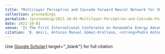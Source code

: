 ```yaml
---
title: "Multilayer Perceptron and Cascade Forward Neural Network for Short-term Tilted Irradiation Estimation in Algerian Sahara"
collection: proceedings
permalink: /proceeding/2021-10-01-Multilayer-Perceptron-and-Cascade-Forward-Neural-Network-for-Short-term-Tilted-Irradiation-Estimatio
date: 2021-10-01
venue: 'In The First International Conference on Renewable Energy Advanced Technologies and Applications (ICREATA&apos;21)'
citation: 'B. Amiri, Antonio Manuel Gómez-Orellana, <strong>Pedro Antonio Gutiérrez</strong>, K. Dahmani, R. Dizène, &quot;Multilayer Perceptron and Cascade Forward Neural Network for Short-term Tilted Irradiation Estimation in Algerian Sahara.&quot; In The First International Conference on Renewable Energy Advanced Technologies and Applications (ICREATA&amp;apos;21), 2021, Research Unit for Renewable Energies in Saharan Region, Adrar.'
---
```

Use [Google Scholar](https://scholar.google.com/scholar?q=Multilayer+Perceptron+and+Cascade+Forward+Neural+Network+for+Short+term+Tilted+Irradiation+Estimation+in+Algerian+Sahara){:target="_blank"} for full citation